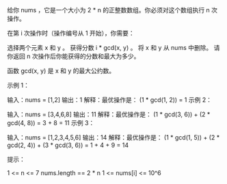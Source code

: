 给你 nums ，它是一个大小为 2 * n 的正整数数组。你必须对这个数组执行 n 次操作。

在第 i 次操作时（操作编号从 1 开始），你需要：

选择两个元素 x 和 y 。
获得分数 i * gcd(x, y) 。
将 x 和 y 从 nums 中删除。
请你返回 n 次操作后你能获得的分数和最大为多少。

函数 gcd(x, y) 是 x 和 y 的最大公约数。

示例 1：

输入：nums = [1,2]
输出：1
解释：最优操作是：
(1 * gcd(1, 2)) = 1
示例 2：

输入：nums = [3,4,6,8]
输出：11
解释：最优操作是：
(1 * gcd(3, 6)) + (2 * gcd(4, 8)) = 3 + 8 = 11
示例 3：

输入：nums = [1,2,3,4,5,6]
输出：14
解释：最优操作是：
(1 * gcd(1, 5)) + (2 * gcd(2, 4)) + (3 * gcd(3, 6)) = 1 + 4 + 9 = 14

提示：

1 <= n <= 7
nums.length == 2 * n
1 <= nums[i] <= 10^6
